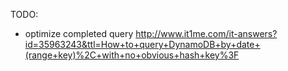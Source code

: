 TODO:

- optimize completed query http://www.it1me.com/it-answers?id=35963243&ttl=How+to+query+DynamoDB+by+date+(range+key)%2C+with+no+obvious+hash+key%3F
